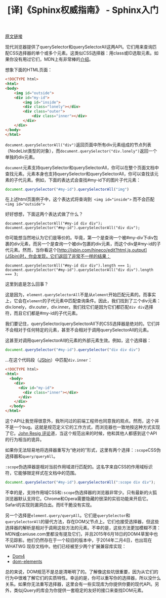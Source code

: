 ﻿---
layout: post
title: "[译]《Sphinx权威指南》 - Sphinx入门"
category: front-end
excerpt: '最近社区搜索功能要进行优化，由于需求点比较多，功能要求比较“夸张”，我们弃用了Discuz本身那套搜索逻辑代码，自行引入Sphinx搜索引擎进行重新开发（Discuz本身带有Sphinx，但只提供基本选项，可定制度低）。Sphinx搜索引擎提供全文搜索，且性能比MySQL查询好，加之国人在Sphinx之上开发的CoreSeek，使得...'
---

[原文链接](https://www.lvh.io/posts/queryselectorall-from-an-element-probably-doesnt-do-what-you-think-it-does.html)

现代浏览器提供了querySelector和querySelectorAll这两API。它们用来查询匹配CSS选择器的单个或多个元素。这类似CSS选择器：用class或ID选取元素。如果你没有用过它们，MDN上有非常棒的[介绍](https://developer.mozilla.org/en-US/docs/Web/Guide/CSS/Getting_started/Selectors)。

想象下面的HTML页面：

```html
<!DOCTYPE html>
<html>
<body>
    <img id="outside">
    <div id="my-id">
        <img id="inside">
        <div class="lonely"></div>
        <div class="outer">
            <div class="inner"></div>
        </div>
    </div>
</body>
</html>
```

`document.querySelectorAll("div")`返回页面中所有div元素组成的节点列表（NodeList类型的对象），而`document.querySelector("div.lonely")`返回一个单独的div元素。

`document`元素支持querySelector和querySelectorAll，你可以在整个页面文档中查找元素。元素本身也支持querySelector和querySelectorAll，你可以查找该元素的子代元素。例如，下面的表达式会查找#my-id下的图片子代元素：

```javascript
document.querySelector("#my-id").querySelectorAll("img")
```

在上述html页面例子中，这个表达式将查询到` <img id="inside">` 而不会匹配` <img id="outside">`

好好想想，下面这两个表达式做了什么？

```
document.querySelectorAll("#my-id div div");
document.querySelector("#my-id").querySelectorAll("div div");
```

你可能想当然地认为它们是等价的。毕竟，第一个是查询一个被#my-div下div包裹的div元素，而另一个是查询一个被div包裹的div元素，而这个div是#my-id的子代元素。然而，当你看这个[http://jsbin.com/hineco/edit?html,js,output](JSbin)时，你会发现，它们返回了非常不一样的结果：

```
document.querySelectorAll("#my-id div div").length === 1;
document.querySelector("#my-id").querySelectorAll("div div").length === 3;
```

这里到底是怎么回事？

这是因为，`element.querySelectorAll`不是从`element`开始匹配元素的。而事实上，它会在`element`的子代元素中匹配查询条件。因此，我们找到了三个div元素： div.lonely，div.outer，div.inner。我们找它们是因为它们都匹配`div div`选择符，而且它们都是#my-id的子代元素。

我们要记住，querySelector/querySelectorAll下的CSS选择器是绝对的。它们并不会相对于任何特定的元素，甚至不会相对于调用querySelectorAll的元素。

这甚至对调用querySelectorAll的元素的外部元素生效。例如，这个选择器：

```javascript
document.querySelector("#my-id").querySelector("div div div")
```

...在这个代码段（[JSbin](http://jsbin.com/woropuc/edit?html,js,output)）中匹配`div.inner`：

```html
<!DOCTYPE html>
<html>
  <body>
    <div>
      <div id="my-id">
        <div class="inner"></div>
      </div>
    </div>
  </body>
</html>
```

这个API让我觉得很意外，我所问过的前端工程师也同意我的观点。然而，这个并不是一个bug。这就是规范定义它的工作方式，而浏览器也一致地按这种方式实现了它。[John Resig 评论](http://ejohn.org/blog/thoughts-on-queryselectorall/)道，当这个规范出来的时候，他和其他人都感到这个API的行为相当的诡异。

如果你无法轻易地将选择器重写为“绝对的”形式，这里有两个选择：`:scope`CSS伪选择器和`query/queryAll`。

`:scope`伪选择器是相对当前作用域进行匹配的。这名字来自CSS的作用域标识符，它能够限定样式在文档中的范围。

```javascript
document.querySelector("#my-id").querySelectorAll(":scope div div");
```

不幸的是，支持作用域CSS和`:scope`伪选择器的浏览器非常少。只有最新的火狐浏览器默认支持它。Chrome和Opera需要隐藏的很深的实验功能来开启它。Safari的实现则漏洞白出。而IE干脆没有实现。

另一个选择是`element.query/queryAll`。它们是`querySelector`和`querySelectorAll`的替代方法，存在DOM父节点上。它们也接受选择器，但这些选择器的解析是相对于调用这些方法的元素。不幸的是，这些方法更加模糊不清：MDN或caniuse.com里都没有提及它们，并且2015年6月18日的DOM4草案中也不见踪影。他们仍然存在于一个较旧的版本中，于2014年二月4日，也出现在WHATWG 现存文档中。他们已经被至少两个扩展兼容库实现：

* [Dom4](https://webreflection.github.io/dom4/)
* [dom-elements](https://github.com/barberboy/dom-elements)

总的来说，DOM规范不是总是清晰明了的。了解像这些坑很重要，因为从它们的行为中很难了解它们的实质特性。幸运的是，你可以重写你的选择器，所以没什么关系。如果你无法重写选择器，这里会有一些实现库为你提供你要的现代API。另外，类似jQuery的库会为你提供一套稳定的友好的接口来查找DOM元素。


